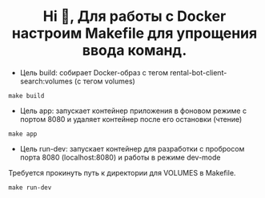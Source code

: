 
<h1 align="center">Hi 👋, Для работы с Docker настроим Makefile для упрощения ввода команд.</h1>

* Цель build: собирает Docker-образ с тегом rental-bot-client-search:volumes (с тегом volumes)
```
make build
```

* Цель app: запускает контейнер приложения в фоновом режиме с портом 8080 и удаляет контейнер после его остановки (чтение)
```
make app
```
* Цель run-dev: запускает контейнер для разработки с пробросом порта 8080 (localhost:8080) и работы в режиме dev-mode

Требуется прокинуть путь к директории для VOLUMES в Makefile. 


```
make run-dev
```



